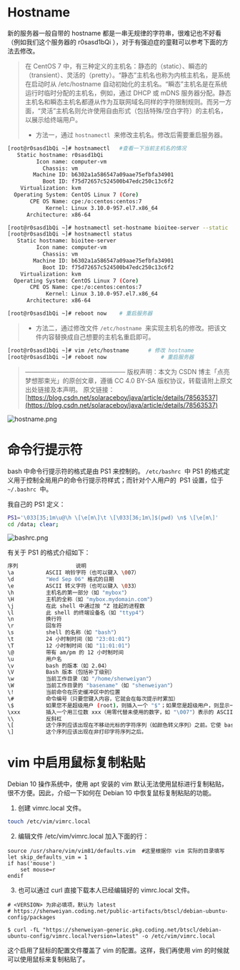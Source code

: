 # Hostname

新的服务器一般自带的 hostname 都是一串无规律的字符串，很难记也不好看（例如我们这个服务器的 r0sasd1bQi ），对于有强迫症的童鞋可以参考下面的方法去修改。

> 在 CentOS 7 中，有三种定义的主机名：静态的（static）、瞬态的（transient）、灵活的（pretty）。“静态”主机名也称为内核主机名，是系统在启动时从 /etc/hostname 自动初始化的主机名。“瞬态”主机名是在系统运行时临时分配的主机名，例如，通过 DHCP 或 mDNS 服务器分配。静态主机名和瞬态主机名都遵从作为互联网域名同样的字符限制规则。而另一方面，“灵活”主机名则允许使用自由形式（包括特殊/空白字符）的主机名，以展示给终端用户。
>
> - 方法一，通过 `hostnamectl`  来修改主机名。修改后需要重启服务器。

```bash
[root@r0sasd1bQi ~]# hostnamectl   #查看一下当前主机名的情况
   Static hostname: r0sasd1bQi
         Icon name: computer-vm
           Chassis: vm
        Machine ID: b6302a1a586547a09aae75efbfa34901
           Boot ID: f75d72657c524500b47edc250c13c6f2
    Virtualization: kvm
  Operating System: CentOS Linux 7 (Core)
       CPE OS Name: cpe:/o:centos:centos:7
            Kernel: Linux 3.10.0-957.el7.x86_64
      Architecture: x86-64

[root@r0sasd1bQi ~]# hostnamectl set-hostname bioitee-server --static
[root@r0sasd1bQi ~]# hostnamectl status
   Static hostname: bioitee-server
         Icon name: computer-vm
           Chassis: vm
        Machine ID: b6302a1a586547a09aae75efbfa34901
           Boot ID: f75d72657c524500b47edc250c13c6f2
    Virtualization: kvm
  Operating System: CentOS Linux 7 (Core)
       CPE OS Name: cpe:/o:centos:centos:7
            Kernel: Linux 3.10.0-957.el7.x86_64
      Architecture: x86-64

[root@r0sasd1bQi ~]# reboot now    # 重启服务器
```

> - 方法二，通过修改文件 `/etc/hostname`  来实现主机名的修改。把该文件内容替换成自己想要的主机名重启即可。

```bash
[root@r0sasd1bQi ~]# vim /etc/hostname		# 修改 hostname
[root@r0sasd1bQi ~]# reboot now    				# 重启服务器
```

> ————————————————
> 版权声明：本文为 CSDN 博主「点亮梦想那束光」的原创文章，遵循 CC 4.0 BY-SA 版权协议，转载请附上原文出处链接及本声明。
> 原文链接：[https://blog.csdn.net/solaraceboy/java/article/details/78563537](https://blog.csdn.net/solaraceboy/java/article/details/78563537)

![hostname.png](https://shub-1251708715.cos.ap-guangzhou.myqcloud.com/elog-cookbook-img/FlAOVtpFIgQk86W-6qj8BricELTk.png)

# 命令行提示符

bash 中命令行提示符的格式是由 PS1 来控制的。 `/etc/bashrc`  中 PS1 的格式定义用于控制全局用户的命令行提示符样式；而针对个人用户的  PS1 设置，位于 `~/.bashrc`  中。

我自己的 PS1 定义：

```bash
PS1='\033[35;1m\u@\h \[\e[m\]\t \[\033[36;1m\]$(pwd) \n$ \[\e[m\]'
cd /data; clear;
```

![bashrc.png](https://shub-1251708715.cos.ap-guangzhou.myqcloud.com/elog-cookbook-img/Foo_b2Q05LyXas8ullEsgISnlyUx.png)

有关于 PS1 的格式介绍如下：

```bash
序列					说明
\a			ASCII 响铃字符（也可以键入 \007）
\d			"Wed Sep 06" 格式的日期
\e			ASCII 转义字符（也可以键入 \033）
\h			主机名的第一部分（如 "mybox"）
\H			主机的全称（如 "mybox.mydomain.com"）
\j			在此 shell 中通过按 ^Z 挂起的进程数
\l			此 shell 的终端设备名（如 "ttyp4"）
\n			换行符
\r			回车符
\s			shell 的名称（如 "bash"）
\t			24 小时制时间（如 "23:01:01"）
\T			12 小时制时间（如 "11:01:01"）
\@			带有 am/pm 的 12 小时制时间
\u			用户名
\v			bash 的版本（如 2.04）
\V			Bash 版本（包括补丁级别）
\w			当前工作目录（如 "/home/shenweiyan"）
\W			当前工作目录的 "basename"（如 "shenweiyan"）
\!			当前命令在历史缓冲区中的位置
\#			命令编号（只要您键入内容，它就会在每次提示时累加）
\$			如果您不是超级用户 (root)，则插入一个 "$"；如果您是超级用户，则显示一个 "#"
\xxx		插入一个用三位数 xxx（用零代替未使用的数字，如 "\007"）表示的 ASCII 字符
\\			反斜杠
\[			这个序列应该出现在不移动光标的字符序列（如颜色转义序列）之前。它使 bash 能够正确计算自动换行。
\]			这个序列应该出现在非打印字符序列之后。
```

# vim 中启用鼠标复制粘贴

Debian 10 操作系统中，使用 apt 安装的 vim 默认无法使用鼠标进行复制粘贴，很不方便。因此，介绍一下如何在 Debian 10 中恢复鼠标复制粘贴的功能。

1. 创建 vimrc.local 文件。

```bash
touch /etc/vim/vimrc.local
```

2. 编辑文件 /etc/vim/vimrc.local 加入下面的行：

```
source /usr/share/vim/vim81/defaults.vim  #这里根据你 vim 实际的目录填写
let skip_defaults_vim = 1
if has('mouse')
    set mouse=r
endif
```

3. 也可以通过 curl 直接下载本人已经编辑好的 vimrc.local 文件。

```shell
# <VERSION> 为非必填项，默认为 latest
# https://shenweiyan.coding.net/public-artifacts/btscl/debian-ubuntu-config/packages

$ curl -fL "https://shenweiyan-generic.pkg.coding.net/btscl/debian-ubuntu-config/vimrc.local?version=latest" -o /etc/vim/vimrc.local
```

这个启用了鼠标的配置文件覆盖了 vim 的配置。这样，我们再使用 vim 的时候就可以使用鼠标来复制粘贴了。
